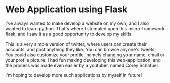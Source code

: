 <h1>Web Application using Flask</h1>
<p>I've always wanted to make develop a website on my own, and I also wanted to learn python. That's where I stumbled upon this micro-framework
flask, and I saw it as a good opportunity to develop my skills</p>
<p>This is a very simple version of twitter, where users can create their accounts, and post anything they like. You can browse anyone's tweets,
You could also customize your profile, namely changing your name, email or your profile picture. I had fun making developing this 
web-application, and the process was made even easier by a youtuber, named Corey Schafuer<p>
I'm hoping to develop more such applications by myself in future!<p>
